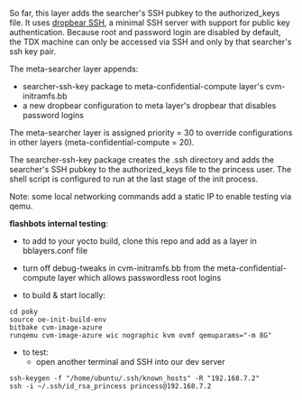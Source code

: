 So far, this layer adds the searcher's SSH pubkey to the authorized_keys file. 
It uses [dropbear SSH](https://matt.ucc.asn.au/dropbear/dropbear.html), a minimal SSH server with support for public key authentication. 
Because root and password login are disabled by default, the TDX machine can only be accessed via SSH and only by that searcher's ssh key pair. 

The meta-searcher layer appends:
- searcher-ssh-key package to meta-confidential-compute layer's cvm-initramfs.bb
- a new dropbear configuration to meta layer's dropbear that disables password logins

The meta-searcher layer is assigned priority = 30 to override configurations in other layers (meta-confidential-compute = 20).

The searcher-ssh-key package creates the .ssh directory and adds the searcher's SSH pubkey to the authorized_keys file to the princess user.
The shell script is configured to run at the last stage of the init process. 

Note: some local networking commands add a static IP to enable testing via qemu. 

**flashbots internal testing**:

- to add to your yocto build, clone this repo and add as a layer in bblayers.conf file
- turn off debug-tweaks in cvm-initramfs.bb from the meta-confidential-compute layer which allows passwordless root logins

- to build & start locally:

```
cd poky
source oe-init-build-env
bitbake cvm-image-azure
runqemu cvm-image-azure wic nographic kvm ovmf qemuparams="-m 8G"
```

- to test:
  - open another terminal and SSH into our dev server
```
ssh-keygen -f "/home/ubuntu/.ssh/known_hosts" -R "192.168.7.2"
ssh -i ~/.ssh/id_rsa_princess princess@192.168.7.2
```